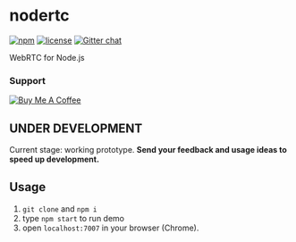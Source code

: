 # nodertc

[![npm](https://img.shields.io/npm/v/nodertc.svg)](https://www.npmjs.com/package/nodertc)
[![license](https://img.shields.io/npm/l/nodertc.svg)](https://www.npmjs.com/package/nodertc)
[![Gitter chat](https://badges.gitter.im/nodertc.png)](https://gitter.im/nodertc/community)

WebRTC for Node.js

### Support

[![Buy Me A Coffee](https://www.buymeacoffee.com/assets/img/custom_images/purple_img.png)](https://www.buymeacoffee.com/reklatsmasters)

## UNDER DEVELOPMENT

Current stage: working prototype. **Send your feedback and usage ideas to speed up development.**

## Usage

1. `git clone` and `npm i`
2. type `npm start` to run demo
3. open `localhost:7007` in your browser (Chrome).
